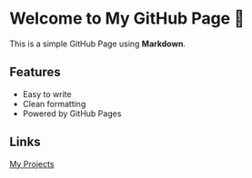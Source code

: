 # Welcome to My GitHub Page 🎉

This is a simple GitHub Page using **Markdown**.

## Features

- Easy to write
- Clean formatting
- Powered by GitHub Pages

## Links

[My Projects](https://github.com/yourusername)
